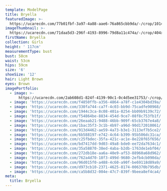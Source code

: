 ```yaml
---
template: ModelPage
title: Bryella
featuredImage: >-
  https://ucarecdn.com/77b01fbf-3a97-4a88-aae6-76a865cbb9da/-/crop/1014x494/0,118/-/preview/
imageThumbnail: >-
  https://ucarecdn.com/71daa5d3-296f-4193-8996-79d8a11c474a/-/crop/404x607/79,99/-/preview/
firstName: Bryella
collection: Girls
height: ' 117cm'
measurementType: bust
bust: 58cm
waist: 53cm
hips: 59cm
size: '6'
shoeSize: '12'
hair: Light Brown
eyes: Brown
imagePortfolio:
  - image: >-
      https://ucarecdn.com/2ab608d1-824f-4139-90c1-0c4d5ee31753/-/crop/739x851/0,100/-/preview/
  - image: 'https://ucarecdn.com/f4850ffb-a356-4864-a78f-c1e4304bd39a/'
  - image: 'https://ucarecdn.com/330fa744-ca7f-4c03-bb9d-75cadfe90968/'
  - image: 'https://ucarecdn.com/1944c3ca-8c08-401a-8254-bb09b9139c72/'
  - image: 'https://ucarecdn.com/f54864be-8834-454d-9ce7-08f8c753fb1f/'
  - image: 'https://ucarecdn.com/26eaab21-9488-46bb-909f-65cb3767e4a8/'
  - image: 'https://ucarecdn.com/1bac35f3-3c1b-4b97-a96d-90d172010061/'
  - image: 'https://ucarecdn.com/913d4462-ae59-4a73-b3e1-3113ef7b5ce2/'
  - image: 'https://ucarecdn.com/6b588197-e742-4c64-b399-95b506dc31ca/'
  - image: 'https://ucarecdn.com/c25fbdec-35fa-421c-ac1e-8e228f65f656/'
  - image: 'https://ucarecdn.com/bd7417dd-9d03-49a8-bde0-ee72da7634c1/'
  - image: 'https://ucarecdn.com/35a58870-38ed-4aba-b2db-1763de1ebf04/'
  - image: 'https://ucarecdn.com/272db18e-aa6a-40e9-af53-88960a68d962/'
  - image: 'https://ucarecdn.com/762a4d70-18f3-499d-9680-2efb4cb090da/'
  - image: 'https://ucarecdn.com/96d015f0-a488-4c60-a90f-be69118d89a9/'
  - image: 'https://ucarecdn.com/d973cb10-2371-4625-8174-006370b795db/'
  - image: 'https://ucarecdn.com/ca5b8d32-004e-47c7-839f-9beea8ef4ca4/'
meta:
  title: Bryella
---
```


